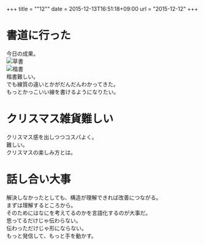 +++
title = ""12""
date = 2015-12-13T16:51:18+09:00
url = "2015-12-12"
+++

書道に行った
===
今日の成果。  
![草書](/images/2015-12-12/IMG_20151212_170520.jpg)  
![楷書](/images/2015-12-12/IMG_20151212_170532.jpg)  
楷書難しい。  
でも線質の違いとかがだんだんわかってきた。  
もっとかっこいい線を書けるようになりたい。

クリスマス雑貨難しい
===
クリスマス感を出しつつコスパよく。  
難しい。  
クリスマスの楽しみ方とは。

話し合い大事
===
解決しなかったとしても、構造が理解できれば改善につながる。  
まずは理解するところから。  
そのためにはなにを考えてるのかを言語化するのが大事だ。  
思ってるだけじゃ伝わらない。  
伝わっただけじゃ形にならない。  
もっと発信して、もっと手を動かす。

